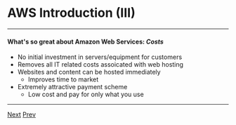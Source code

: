 # AWS Introduction (III)
*** 
#### What's so great about Amazon Web Services: _Costs_
* No initial investment in servers/equipment for customers
* Removes all IT related costs assoicated with web hosting
* Websites and content can be hosted immediately
	* Improves time to market
* Extremely attractive payment scheme
	* Low cost and pay for only what you use

*** 
[Next](https://github.com/AustinCerny/CSCI582_Presentation4/blob/master/slide06.md)
[Prev](https://github.com/AustinCerny/CSCI582_Presentation4/blob/master/slide04.md)
